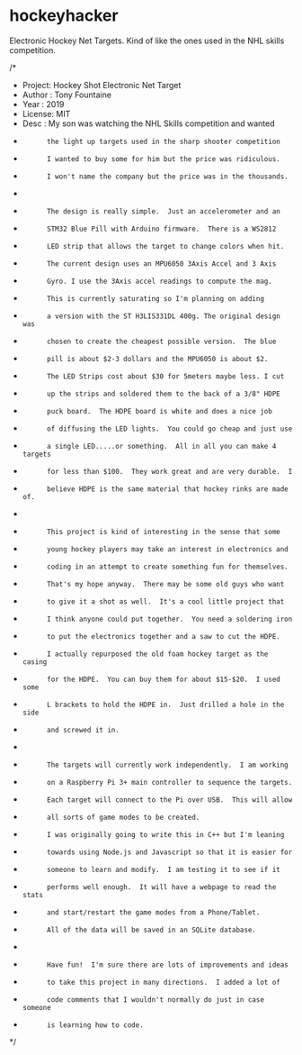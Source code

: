 # hockeyhacker
Electronic Hockey Net Targets.  Kind of like the ones used in the NHL skills competition.

/*
 *  Project: Hockey Shot Electronic Net Target
 *  Author : Tony Fountaine
 *  Year   : 2019
 *  License: MIT  
 *  Desc   : My son was watching the NHL Skills competition and wanted 
 *           the light up targets used in the sharp shooter competition
 *           I wanted to buy some for him but the price was ridiculous.
 *           I won't name the company but the price was in the thousands.
 *           
 *           The design is really simple.  Just an accelerometer and an
 *           STM32 Blue Pill with Arduino firmware.  There is a WS2812
 *           LED strip that allows the target to change colors when hit.
 *           The current design uses an MPU6050 3Axis Accel and 3 Axis
 *           Gyro. I use the 3Axis accel readings to compute the mag.
 *           This is currently saturating so I'm planning on adding
 *           a version with the ST H3LIS331DL 400g. The original design was  
 *           chosen to create the cheapest possible version.  The blue
 *           pill is about $2-3 dollars and the MPU6050 is about $2.
 *           The LED Strips cost about $30 for 5meters maybe less. I cut
 *           up the strips and soldered them to the back of a 3/8" HDPE
 *           puck board.  The HDPE board is white and does a nice job
 *           of diffusing the LED lights.  You could go cheap and just use
 *           a single LED.....or something.  All in all you can make 4 targets
 *           for less than $100.  They work great and are very durable.  I
 *           believe HDPE is the same material that hockey rinks are made of.
 *           
 *           This project is kind of interesting in the sense that some
 *           young hockey players may take an interest in electronics and
 *           coding in an attempt to create something fun for themselves.
 *           That's my hope anyway.  There may be some old guys who want 
 *           to give it a shot as well.  It's a cool little project that
 *           I think anyone could put together.  You need a soldering iron
 *           to put the electronics together and a saw to cut the HDPE.   
 *           I actually repurposed the old foam hockey target as the casing
 *           for the HDPE.  You can buy them for about $15-$20.  I used some
 *           L brackets to hold the HDPE in.  Just drilled a hole in the side
 *           and screwed it in.
 *           
 *           The targets will currently work independently.  I am working 
 *           on a Raspberry Pi 3+ main controller to sequence the targets.
 *           Each target will connect to the Pi over USB.  This will allow 
 *           all sorts of game modes to be created.  
 *           I was originally going to write this in C++ but I'm leaning 
 *           towards using Node.js and Javascript so that it is easier for 
 *           someone to learn and modify.  I am testing it to see if it 
 *           performs well enough.  It will have a webpage to read the stats
 *           and start/restart the game modes from a Phone/Tablet.  
 *           All of the data will be saved in an SQLite database.
 *           
 *           Have fun!  I'm sure there are lots of improvements and ideas
 *           to take this project in many directions.  I added a lot of 
 *           code comments that I wouldn't normally do just in case someone
 *           is learning how to code.
 */
